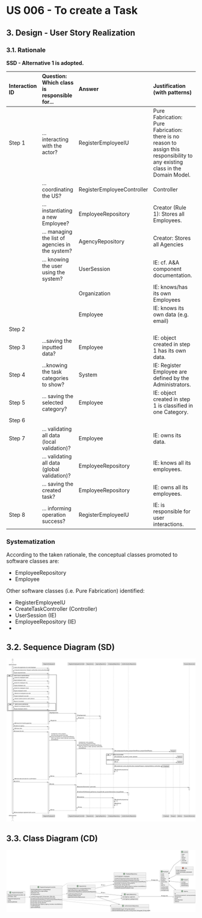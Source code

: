 # US 006 - To create a Task 

## 3. Design - User Story Realization 

### 3.1. Rationale

**SSD - Alternative 1 is adopted.**

| Interaction ID | Question: Which class is responsible for...      | Answer                     | Justification (with patterns)                                                                                                    |
|:---------------|:-------------------------------------------------|:---------------------------|:---------------------------------------------------------------------------------------------------------------------------------|
| Step 1  		     | 	... interacting with the actor?                 | RegisterEmployeeIU         | Pure Fabrication:  Pure Fabrication: there is no reason to assign this responsibility to any existing class in the Domain Model. |
| 			  		        | 	... coordinating the US?                        | RegisterEmployeeController | Controller                                                                                                                       |
| 			  		        | 	... instantiating a new Employee?               | EmployeeRepository         | Creator (Rule 1): Stores all Employees.                                                                                          |                            |                                                                                                                                  |
|                | ... managing the list of agencies in the system? | AgencyRepository           | Creator: Stores all Agencies                                                                                                     |
| 			  		        | ... knowing the user using the system?           | UserSession                | IE: cf. A&A component documentation.                                                                                             |
| 			  		        | 							                                          | Organization               | IE: knows/has its own Employees                                                                                                  |
| 			  		        | 							                                          | Employee                   | IE: knows its own data (e.g. email)                                                                                              |
| Step 2  		     | 							                                          |                            |                                                                                                                                  |
| Step 3  		     | 	...saving the inputted data?                    | Employee                   | IE: object created in step 1 has its own data.                                                                                   |
| Step 4  		     | 	...knowing the task categories to show?         | System                     | IE: Register Employee are defined by the Administrators.                                                                         |
| Step 5  		     | 	... saving the selected category?               | Employee                       | IE: object created in step 1 is classified in one Category.                                                                      |
| Step 6  		     | 							                                          |                            |                                                                                                                                  |              
| Step 7  		     | 	... validating all data (local validation)?     | Employee                     | IE: owns its data.                                                                                                               | 
| 			  		        | 	... validating all data (global validation)?    | EmployeeRepository               | IE: knows all its employees.                                                                                                     | 
| 			  		        | 	... saving the created task?                    | EmployeeRepository               | IE: owns all its employees.                                                                                                      | 
| Step 8  		     | 	... informing operation success?                | RegisterEmployeeIU               | IE: is responsible for user interactions.                                                                                        | 

### Systematization ##

According to the taken rationale, the conceptual classes promoted to software classes are: 

 * EmployeeRepository
 * Employee

Other software classes (i.e. Pure Fabrication) identified: 

* RegisterEmployeeIU
 * CreateTaskController (Controller)
 * UserSession (IE)
 * EmployeeRepository (IE)
 * 
## 3.2. Sequence Diagram (SD)

![uss003-sequence-diagram-full.svg](svg%2Fuss003-sequence-diagram-full.svg)


## 3.3. Class Diagram (CD)

![us003-class-diagram.svg](svg%2Fus003-class-diagram.svg)